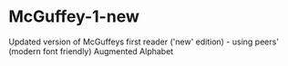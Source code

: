 McGuffey-1-new
==============

Updated version of McGuffeys first reader ('new' edition)  - using peers' (modern font friendly) Augmented Alphabet

